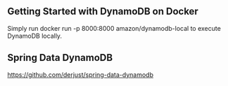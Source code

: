 Getting Started with DynamoDB on Docker
---------------------------------------
Simply run docker run -p 8000:8000 amazon/dynamodb-local to execute DynamoDB locally.

Spring Data DynamoDB
--------------------
https://github.com/derjust/spring-data-dynamodb
